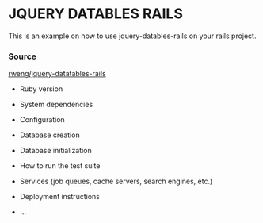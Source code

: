 # JQUERY DATABLES RAILS
 
This is an example on how to use jquery-datables-rails on your rails project.

### Source
[rweng/jquery-datatables-rails](https://github.com/rweng/jquery-datatables-rails)

* Ruby version

* System dependencies

* Configuration

* Database creation

* Database initialization

* How to run the test suite

* Services (job queues, cache servers, search engines, etc.)

* Deployment instructions

* ...
